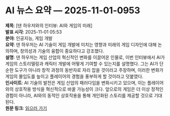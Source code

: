 # AI 뉴스 요약 — 2025-11-01-0953

**제목**: [댄 하우저와의 인터뷰: AI와 게임의 미래]  
**발표 시각**: 2025-11-01 05:53  
**분야**: 인공지능, 게임 개발  
**요약**: 댄 하우저는 AI 기술이 게임 개발에 미치는 영향과 미래의 게임 디자인에 대해 논의하며, 창의성과 기술의 융합이 중요하다고 강조했다.  
**설명**: 댄 하우저는 게임 산업의 혁신적인 변화를 이끌어온 인물로, 이번 인터뷰에서 AI가 게임의 스토리텔링과 캐릭터 개발에 어떻게 기여할 수 있는지를 설명했다. 그는 AI가 단순한 도구가 아니라 창작 과정의 동반자로 자리 잡을 것이라고 주장하며, 이러한 변화가 게임의 몰입도를 높이고 플레이어의 경험을 풍부하게 할 것이라고 덧붙였다.  
**인사이트**: AI 기술의 발전은 게임 산업의 패러다임을 변화시키고 있으며, 이는 플레이어와의 상호작용 방식을 혁신적으로 바꿀 가능성이 크다. 앞으로의 게임은 더 이상 정적인 경험이 아니라, AI와의 동적인 상호작용을 통해 개인화된 스토리를 제공할 것으로 기대된다.  
**원문 링크**: [읽으러 가기](https://lexfridman.com/dan-houser/?utm_source=rss&utm_medium=rss&utm_campaign=dan-houser)